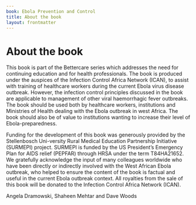 ```yaml
---
book: Ebola Prevention and Control
title: About the book
layout: frontmatter
---
```


# About the book

This book is part of the Bettercare series which addresses the need for continuing education and for health professionals. The book is produced under the auspices of the Infection Control Africa Network (ICAN), to assist with training of healthcare workers during the current Ebola virus disease outbreak. However, the infection control principles discussed in the book are applicable to management of other viral haemorrhagic fever outbreaks. The book should be used both by healthcare workers, institutions and Ministries of Health dealing with the Ebola outbreak in west Africa. The book should also be of value to institutions wanting to increase their level of Ebola-preparedness.

Funding for the development of this book was generously provided by the Stellenbosch Uni-versity Rural Medical Education Partnership Initiative (SURMEPI) project. SURMEPI is funded by the US President’s Emergency Plan for AIDS relief (PEPFAR) through HRSA under the term T84HA21652. We gratefully acknowledge the input of many colleagues worldwide who have been directly or indirectly involved with the West African Ebola outbreak, who helped to ensure the content of the book is factual and useful in the current Ebola outbreak context. All royalties from the sale of this book will be donated to the Infection Control Africa Network (ICAN). 

Angela Dramowski, Shaheen Mehtar and Dave Woods
